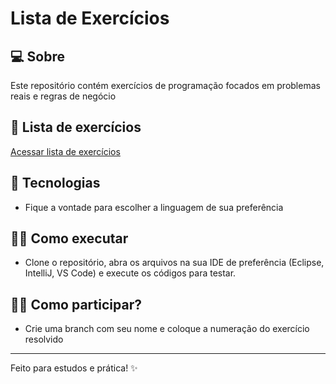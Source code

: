 # Lista de Exercícios

## 💻 Sobre

Este repositório contém exercícios de programação focados em problemas reais e regras de negócio

## 📄 Lista de exercícios

[Acessar lista de exercícios](https://docs.google.com/document/d/15DuA7ehopFIxhnEh_g1KJOfvP9gCtfguOYClaI4qb-g/edit?usp=sharing)

## 🚀 Tecnologias

- Fique a vontade para escolher a linguagem de sua preferência

## 🧑‍💻 Como executar

- Clone o repositório, abra os arquivos na sua IDE de preferência (Eclipse, IntelliJ, VS Code) e execute os códigos para testar.

## 🧑‍💻 Como participar?

- Crie uma branch com seu nome e coloque a numeração do exercício resolvido

---

Feito para estudos e prática! ✨
